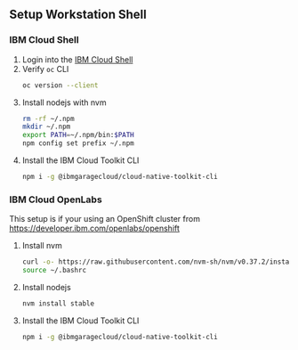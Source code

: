 ## Setup Workstation Shell

### IBM Cloud Shell

1. Login into the [IBM Cloud Shell](https://cloud.ibm.com/shell)
1. Verify `oc` CLI
    ```bash
    oc version --client
    ```
1. Install nodejs with nvm
    ```bash
    rm -rf ~/.npm
    mkdir ~/.npm
    export PATH=~/.npm/bin:$PATH
    npm config set prefix ~/.npm
    ```
1. Install the IBM Cloud Toolkit CLI
    ```bash
    npm i -g @ibmgaragecloud/cloud-native-toolkit-cli
    ```

### IBM Cloud OpenLabs

This setup is if your using an OpenShift cluster from https://developer.ibm.com/openlabs/openshift

1. Install nvm
    ```bash
    curl -o- https://raw.githubusercontent.com/nvm-sh/nvm/v0.37.2/install.sh | bash
    source ~/.bashrc
    ```
1. Install nodejs
    ```bash
    nvm install stable
    ```
1. Install the IBM Cloud Toolkit CLI
    ```bash
    npm i -g @ibmgaragecloud/cloud-native-toolkit-cli
    ```